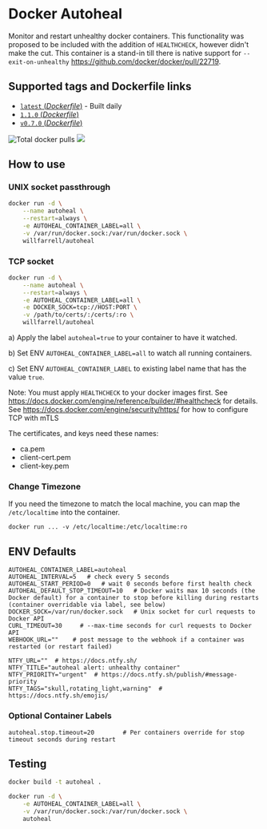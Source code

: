 # Docker Autoheal

Monitor and restart unhealthy docker containers. 
This functionality was proposed to be included with the addition of `HEALTHCHECK`, however didn't make the cut.
This container is a stand-in till there is native support for `--exit-on-unhealthy` https://github.com/docker/docker/pull/22719.

## Supported tags and Dockerfile links
- [`latest` (*Dockerfile*)](https://github.com/willfarrell/docker-autoheal/blob/main/Dockerfile) - Built daily
- [`1.1.0` (*Dockerfile*)](https://github.com/willfarrell/docker-autoheal/blob/1.1.0/Dockerfile)
- [`v0.7.0` (*Dockerfile*)](https://github.com/willfarrell/docker-autoheal/blob/v0.7.0/Dockerfile)

![](https://img.shields.io/docker/pulls/willfarrell/autoheal "Total docker pulls") [![](https://images.microbadger.com/badges/image/willfarrell/autoheal.svg)](http://microbadger.com/images/willfarrell/autoheal "Docker layer breakdown")

## How to use
### UNIX socket passthrough
```bash
docker run -d \
    --name autoheal \
    --restart=always \
    -e AUTOHEAL_CONTAINER_LABEL=all \
    -v /var/run/docker.sock:/var/run/docker.sock \
    willfarrell/autoheal
```
### TCP socket
```bash
docker run -d \
    --name autoheal \
    --restart=always \
    -e AUTOHEAL_CONTAINER_LABEL=all \
    -e DOCKER_SOCK=tcp://HOST:PORT \
    -v /path/to/certs/:/certs/:ro \
    willfarrell/autoheal
```
a) Apply the label `autoheal=true` to your container to have it watched.

b) Set ENV `AUTOHEAL_CONTAINER_LABEL=all` to watch all running containers. 

c) Set ENV `AUTOHEAL_CONTAINER_LABEL` to existing label name that has the value `true`.

Note: You must apply `HEALTHCHECK` to your docker images first. See https://docs.docker.com/engine/reference/builder/#healthcheck for details.
See https://docs.docker.com/engine/security/https/ for how to configure TCP with mTLS

The certificates, and keys need these names:
* ca.pem
* client-cert.pem
* client-key.pem

### Change Timezone
If you need the timezone to match the local machine, you can map the `/etc/localtime` into the container.
```
docker run ... -v /etc/localtime:/etc/localtime:ro
```


## ENV Defaults
```
AUTOHEAL_CONTAINER_LABEL=autoheal
AUTOHEAL_INTERVAL=5   # check every 5 seconds
AUTOHEAL_START_PERIOD=0   # wait 0 seconds before first health check
AUTOHEAL_DEFAULT_STOP_TIMEOUT=10   # Docker waits max 10 seconds (the Docker default) for a container to stop before killing during restarts (container overridable via label, see below)
DOCKER_SOCK=/var/run/docker.sock   # Unix socket for curl requests to Docker API
CURL_TIMEOUT=30     # --max-time seconds for curl requests to Docker API
WEBHOOK_URL=""    # post message to the webhook if a container was restarted (or restart failed)

NTFY_URL=""  # https://docs.ntfy.sh/
NTFY_TITLE="autoheal alert: unhealthy container"
NTFY_PRIORITY="urgent"  # https://docs.ntfy.sh/publish/#message-priority
NTFY_TAGS="skull,rotating_light,warning"  # https://docs.ntfy.sh/emojis/
```

### Optional Container Labels
```
autoheal.stop.timeout=20        # Per containers override for stop timeout seconds during restart
```

## Testing
```bash
docker build -t autoheal .

docker run -d \
    -e AUTOHEAL_CONTAINER_LABEL=all \
    -v /var/run/docker.sock:/var/run/docker.sock \
    autoheal                                                                        
```
